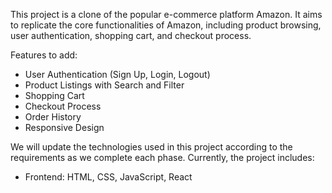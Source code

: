 This project is a clone of the popular e-commerce platform Amazon. It aims to replicate the core functionalities of Amazon, including product browsing, user authentication, shopping cart, and checkout process.

Features to add:
- User Authentication (Sign Up, Login, Logout)
- Product Listings with Search and Filter
- Shopping Cart
- Checkout Process
- Order History
- Responsive Design

We will update the technologies used in this project according to the requirements as we complete each phase. Currently, the project includes:

- Frontend: HTML, CSS, JavaScript, React

